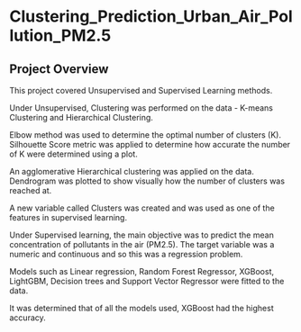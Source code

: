 # Clustering_Prediction_Urban_Air_Pollution_PM2.5

## Project Overview
This project covered Unsupervised and Supervised Learning methods. 

Under Unsupervised, Clustering was performed on the data - K-means Clustering and Hierarchical Clustering. 

Elbow method was used to determine the optimal number of clusters (K). Silhouette Score metric was applied to determine how accurate the number of K were determined using a plot.

An agglomerative Hierarchical clustering was applied on the data. Dendrogram was plotted to show visually how the number of clusters was reached at.

A new variable called Clusters was created and was used as one of the features in supervised learning.

Under Supervised learning, the main objective was to predict the mean concentration of pollutants in the air (PM2.5). The target variable was a numeric and continuous and so this was a regression problem.

Models such as Linear regression, Random Forest Regressor, XGBoost, LightGBM, Decision trees and Support Vector Regressor were fitted to the data.

It was determined that of all the models used, XGBoost had the highest accuracy.
